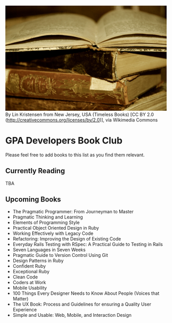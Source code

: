 ![timeless books](Timeless_Books.jpg)
By Lin Kristensen from New Jersey, USA (Timeless Books) [CC BY 2.0 (http://creativecommons.org/licenses/by/2.0)], via Wikimedia Commons

# GPA Developers Book Club

Please feel free to add books to this list as you find them relevant.

## Currently Reading

TBA

## Upcoming Books

* The Pragmatic Programmer: From Journeyman to Master
* Pragmatic Thinking and Learning
* Elements of Programming Style
* Practical Object Oriented Design in Ruby
* Working Effectively with Legacy Code
* Refactoring: Improving the Design of Existing Code
* Everyday Rails Testing with RSpec: A Practical Guide to Testing in Rails
* Seven Languages in Seven Weeks
* Pragmatic Guide to Version Control Using Git
* Design Patterns in Ruby
* Confident Ruby
* Exceptional Ruby
* Clean Code
* Coders at Work
* Mobile Usability
* 100 Things Every Designer Needs to Know About People (Voices that Matter)
* The UX Book: Process and Guidelines for ensuring a Quality User Experience
* Simple and Usable: Web, Mobile, and Interaction Design
